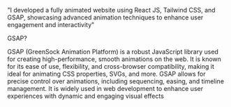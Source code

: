 "I developed a fully animated website using React JS, Tailwind CSS, and GSAP, showcasing advanced animation techniques to enhance user engagement and interactivity"



GSAP?

GSAP (GreenSock Animation Platform) is a robust JavaScript library used for creating high-performance, smooth animations on the web. It is known for its ease of use, flexibility, and cross-browser compatibility, making it ideal for animating CSS properties, SVGs, and more. GSAP allows for precise control over animations, including sequencing, easing, and timeline management. It is widely used in web development to enhance user experiences with dynamic and engaging visual effects

